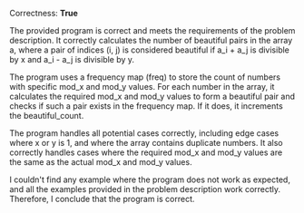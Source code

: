 Correctness: **True**

The provided program is correct and meets the requirements of the problem description. It correctly calculates the number of beautiful pairs in the array a, where a pair of indices (i, j) is considered beautiful if a_i + a_j is divisible by x and a_i - a_j is divisible by y.

The program uses a frequency map (freq) to store the count of numbers with specific mod_x and mod_y values. For each number in the array, it calculates the required mod_x and mod_y values to form a beautiful pair and checks if such a pair exists in the frequency map. If it does, it increments the beautiful_count.

The program handles all potential cases correctly, including edge cases where x or y is 1, and where the array contains duplicate numbers. It also correctly handles cases where the required mod_x and mod_y values are the same as the actual mod_x and mod_y values.

I couldn't find any example where the program does not work as expected, and all the examples provided in the problem description work correctly. Therefore, I conclude that the program is correct.